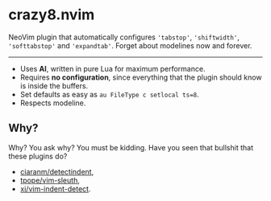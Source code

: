 # crazy8.nvim

NeoVim plugin that automatically configures `'tabstop'`, `'shiftwidth'`,
`'softtabstop'` and `'expandtab'`. Forget about modelines now and forever.

---

- Uses **AI**, written in pure Lua for maximum performance.
- Requires **no configuration**, since everything that the plugin should know
  is inside the buffers.
- Set defaults as easy as `au FileType c setlocal ts=8`.
- Respects modeline.

## Why?

Why? You ask why? You must be kidding. Have you seen that bullshit that these
plugins do?
- [ciaranm/detectindent](https://github.com/ciaranm/detectindent),
- [tpope/vim-sleuth](https://github.com/tpope/vim-sleuth),
- [xi/vim-indent-detect](https://github.com/xi/vim-indent-detect).
